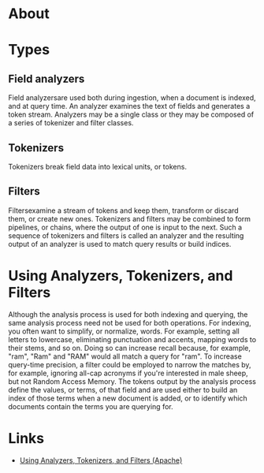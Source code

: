 # About

# Types

## Field analyzers

Field analyzersare used both during ingestion, when a document is indexed, and at query time. An analyzer examines the text of fields and generates a token stream. Analyzers may be a single class or they may be composed of a series of tokenizer and filter classes.

## Tokenizers 

Tokenizers break field data into lexical units, or tokens.

## Filters

Filtersexamine a stream of tokens and keep them, transform or discard them, or create new ones. Tokenizers and filters may be combined to form pipelines, or chains, where the output of one is input to the next. Such a sequence of tokenizers and filters is called an analyzer and the resulting output of an analyzer is used to match query results or build indices.

# Using Analyzers, Tokenizers, and Filters

Although the analysis process is used for both indexing and querying, the same analysis process need not be used for both operations. For indexing, you often want to simplify, or normalize, words. For example, setting all letters to lowercase, eliminating punctuation and accents, mapping words to their stems, and so on. Doing so can increase recall because, for example, "ram", "Ram" and "RAM" would all match a query for "ram". To increase query-time precision, a filter could be employed to narrow the matches by, for example, ignoring all-cap acronyms if you're interested in male sheep, but not Random Access Memory.
The tokens output by the analysis process define the values, or terms, of that field and are used either to build an index of those terms when a new document is added, or to identify which documents contain the terms you are querying for.

# Links

* [Using Analyzers, Tokenizers, and Filters (Apache)](https://cwiki.apache.org/confluence/display/solr/Understanding+Analyzers%2C+Tokenizers%2C+and+Filters)
